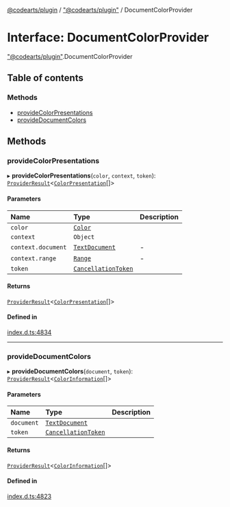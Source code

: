 [@codearts/plugin](../README.md) / ["@codearts/plugin"](../modules/_codearts_plugin_.md) / DocumentColorProvider

# Interface: DocumentColorProvider

["@codearts/plugin"](../modules/_codearts_plugin_.md).DocumentColorProvider

## Table of contents

### Methods

- [provideColorPresentations](codearts_plugin_.DocumentColorProvider.md#providecolorpresentations)
- [provideDocumentColors](codearts_plugin_.DocumentColorProvider.md#providedocumentcolors)

## Methods

### provideColorPresentations

▸ **provideColorPresentations**(`color`, `context`, `token`): [`ProviderResult`](../modules/_codearts_plugin_.md#providerresult)<[`ColorPresentation`](../classes/codearts_plugin_.ColorPresentation.md)[]\>

#### Parameters

| Name | Type | Description |
| :------ | :------ | :------ |
| `color` | [`Color`](../classes/codearts_plugin_.Color.md) |  |
| `context` | `Object` |  |
| `context.document` | [`TextDocument`](codearts_plugin_.TextDocument.md) | - |
| `context.range` | [`Range`](../classes/codearts_plugin_.Range.md) | - |
| `token` | [`CancellationToken`](codearts_plugin_.CancellationToken.md) |  |

#### Returns

[`ProviderResult`](../modules/_codearts_plugin_.md#providerresult)<[`ColorPresentation`](../classes/codearts_plugin_.ColorPresentation.md)[]\>

#### Defined in

[index.d.ts:4834](https://github.com/huaweicloud/cloudide-plugin-api/blob/03c74e5/index.d.ts#L4834)

___

### provideDocumentColors

▸ **provideDocumentColors**(`document`, `token`): [`ProviderResult`](../modules/_codearts_plugin_.md#providerresult)<[`ColorInformation`](../classes/codearts_plugin_.ColorInformation.md)[]\>

#### Parameters

| Name | Type | Description |
| :------ | :------ | :------ |
| `document` | [`TextDocument`](codearts_plugin_.TextDocument.md) |  |
| `token` | [`CancellationToken`](codearts_plugin_.CancellationToken.md) |  |

#### Returns

[`ProviderResult`](../modules/_codearts_plugin_.md#providerresult)<[`ColorInformation`](../classes/codearts_plugin_.ColorInformation.md)[]\>

#### Defined in

[index.d.ts:4823](https://github.com/huaweicloud/cloudide-plugin-api/blob/03c74e5/index.d.ts#L4823)
